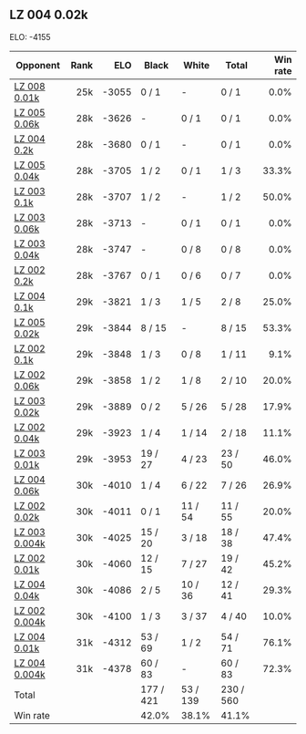 ## LZ 004 0.02k ##

ELO: -4155

Opponent | Rank | ELO | Black | White | Total | Win rate
---------|-----:|----:|-------|-------|-------|-------:
[LZ 008 0.01k](LZ%20008%200.01k.md) | 25k | -3055 | 0 / 1 | - | 0 / 1 | 0.0%
[LZ 005 0.06k](LZ%20005%200.06k.md) | 28k | -3626 | - | 0 / 1 | 0 / 1 | 0.0%
[LZ 004 0.2k](LZ%20004%200.2k.md) | 28k | -3680 | 0 / 1 | - | 0 / 1 | 0.0%
[LZ 005 0.04k](LZ%20005%200.04k.md) | 28k | -3705 | 1 / 2 | 0 / 1 | 1 / 3 | 33.3%
[LZ 003 0.1k](LZ%20003%200.1k.md) | 28k | -3707 | 1 / 2 | - | 1 / 2 | 50.0%
[LZ 003 0.06k](LZ%20003%200.06k.md) | 28k | -3713 | - | 0 / 1 | 0 / 1 | 0.0%
[LZ 003 0.04k](LZ%20003%200.04k.md) | 28k | -3747 | - | 0 / 8 | 0 / 8 | 0.0%
[LZ 002 0.2k](LZ%20002%200.2k.md) | 28k | -3767 | 0 / 1 | 0 / 6 | 0 / 7 | 0.0%
[LZ 004 0.1k](LZ%20004%200.1k.md) | 29k | -3821 | 1 / 3 | 1 / 5 | 2 / 8 | 25.0%
[LZ 005 0.02k](LZ%20005%200.02k.md) | 29k | -3844 | 8 / 15 | - | 8 / 15 | 53.3%
[LZ 002 0.1k](LZ%20002%200.1k.md) | 29k | -3848 | 1 / 3 | 0 / 8 | 1 / 11 | 9.1%
[LZ 002 0.06k](LZ%20002%200.06k.md) | 29k | -3858 | 1 / 2 | 1 / 8 | 2 / 10 | 20.0%
[LZ 003 0.02k](LZ%20003%200.02k.md) | 29k | -3889 | 0 / 2 | 5 / 26 | 5 / 28 | 17.9%
[LZ 002 0.04k](LZ%20002%200.04k.md) | 29k | -3923 | 1 / 4 | 1 / 14 | 2 / 18 | 11.1%
[LZ 003 0.01k](LZ%20003%200.01k.md) | 29k | -3953 | 19 / 27 | 4 / 23 | 23 / 50 | 46.0%
[LZ 004 0.06k](LZ%20004%200.06k.md) | 30k | -4010 | 1 / 4 | 6 / 22 | 7 / 26 | 26.9%
[LZ 002 0.02k](LZ%20002%200.02k.md) | 30k | -4011 | 0 / 1 | 11 / 54 | 11 / 55 | 20.0%
[LZ 003 0.004k](LZ%20003%200.004k.md) | 30k | -4025 | 15 / 20 | 3 / 18 | 18 / 38 | 47.4%
[LZ 002 0.01k](LZ%20002%200.01k.md) | 30k | -4060 | 12 / 15 | 7 / 27 | 19 / 42 | 45.2%
[LZ 004 0.04k](LZ%20004%200.04k.md) | 30k | -4086 | 2 / 5 | 10 / 36 | 12 / 41 | 29.3%
[LZ 002 0.004k](LZ%20002%200.004k.md) | 30k | -4100 | 1 / 3 | 3 / 37 | 4 / 40 | 10.0%
[LZ 004 0.01k](LZ%20004%200.01k.md) | 31k | -4312 | 53 / 69 | 1 / 2 | 54 / 71 | 76.1%
[LZ 004 0.004k](LZ%20004%200.004k.md) | 31k | -4378 | 60 / 83 | - | 60 / 83 | 72.3%
Total | | | 177 / 421 | 53 / 139 | 230 / 560 | 
Win rate| | | 42.0% | 38.1% | 41.1% | 
